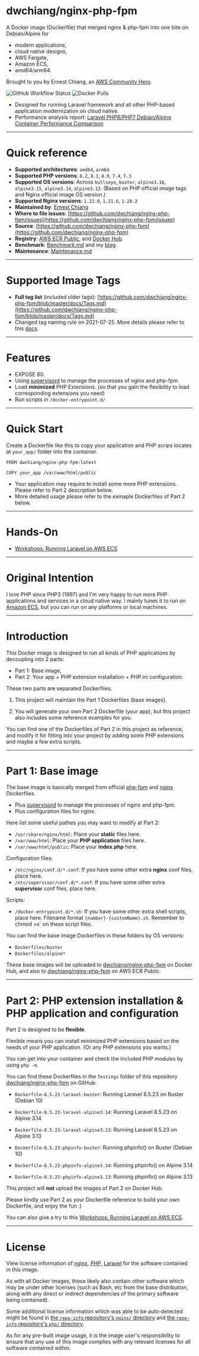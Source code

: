 # dwchiang/nginx-php-fpm

A Docker image (Dockerfile) that merged nginx & php-fpm into one bite on Debian/Alpine for 

- modern applications, 
- cloud native designs, 
- AWS Fargate, 
- Amazon ECS, 
- amd64/arm64. 

Brought to you by Ernest Chiang, an [AWS Community Hero](https://aws.amazon.com/developer/community/heroes/ernest-chiang/).

![GitHub Workflow Status](https://img.shields.io/github/workflow/status/dwchiang/nginx-php-fpm/Build) ![Docker Pulls](https://img.shields.io/docker/pulls/dwchiang/nginx-php-fpm)

- Designed for running Laravel framework and all other PHP-based application modernization on cloud native.
- Performance analysis report: [Laravel PHP8/PHP7 Debian/Alpine Container Performance Comparison](https://www.ernestchiang.com/en/posts/2021/benchmark-nginx-php-fpm-between-buster-alpine/)

---

# Quick reference

- **Supported architectures**: `amd64`, `arm64`.
- **Supported PHP versions**: `8.2`, `8.1`, `8.0`, `7.4`, `7.3`
- **Supported OS versions**: Across `bullseye`, `buster`, `alpine3.16`, `alpine3.15`, `alpine3.14`, `alpine3.13`. (Based on PHP official image tags and Nginx official image OS version.)
- **Supported Nginx versions**: `1.22.0`, `1.21.6`, `1.20.2`
- **Maintained by**: [Ernest Chiang](https://www.ernestchiang.com/)
- **Where to file issues**: [https://github.com/dwchiang/nginx-php-fpm/issues](https://github.com/dwchiang/nginx-php-fpm/issues)
- **Source**: [https://github.com/dwchiang/nginx-php-fpm](https://github.com/dwchiang/nginx-php-fpm)
- **Registry**: [AWS ECR Public](https://gallery.ecr.aws/dwchiang/nginx-php-fpm), and [Docker Hub](https://hub.docker.com/r/dwchiang/nginx-php-fpm).
- **Benchmark**: [Benchmark.md](https://github.com/dwchiang/nginx-php-fpm/blob/master/docs/Benchmark.md) and my [blog](https://www.ernestchiang.com/en/posts/2021/benchmark-nginx-php-fpm-between-buster-alpine/).
- **Maintenance**: [Maintenance.md](https://github.com/dwchiang/nginx-php-fpm/blob/master/docs/Maintenance.md)

---

# Supported Image Tags

- **Full tag list** (included older tags): [https://github.com/dwchiang/nginx-php-fpm/blob/master/docs/Tags.md](https://github.com/dwchiang/nginx-php-fpm/blob/master/docs/Tags.md)
- Changed tag naming rule on 2021-07-25. More details please refer to this [docs](https://github.com/dwchiang/nginx-php-fpm/blob/master/docs/Tags.md).

---

# Features

- EXPOSE 80.
- Using [supervisord](http://supervisord.org/) to manage the processes of nginx and php-fpm.
- Load **minimized** PHP Extensions. (so that you gain the flexibility to load corresponding extensions you need)
- Run scripts in `/docker-entrypoint.d/`

---

# Quick Start

Create a Dockerfile like this to copy your application and PHP scrips locates at `your_app/` folder into the container.

```
FROM dwchiang/nginx-php-fpm:latest

COPY your_app /var/www/html/public
```

- Your application may require to install some more PHP extensions. Please refer to Part 2 description below.
- More detailed usage please refer to the exmaple Dockerfiles of Part 2 below.

---

# Hands-On

- [Workshops: Running Laravel on AWS ECS](https://github.com/dwchiang/laravel-on-aws-ecs-workshops)

---

# Original Intention

I love PHP since PHP3 (1997) and I'm very happy to run more PHP applications and services in a cloud native way. I mainly tunes it to run on [Amazon ECS](https://www.ernestchiang.com/en/notes/aws/ecs/), but you can run on any platforms or local machines.

---
# Introduction

This Docker image is designed to run all kinds of PHP applications by decoupling into 2 parts: 

- Part 1: Base image,
- Part 2: Your app + PHP extension installation + PHP.ini configuration.

These two parts are separated Dockerfiles. 

1. This project will maintain the Part 1 Dockerfiles (base images).

2. You will generate your own Part 2 Dockerfile (your app), but this project also includes some reference examples for you. 

You can find one of the Dockerfiles of Part 2 in this project as reference, and modify it for fitting into your project by adding some PHP extensions and maybe a few extra scripts.


---
# Part 1: Base image

The base image is basically merged from official [php-fpm](https://hub.docker.com/_/php) and [nginx](https://hub.docker.com/_/nginx) Dockerfiles. 

- Plus [supervisord](http://supervisord.org/) to manage the processes of nginx and php-fpm. 
- Plus configuration files for nginx.

Here list some useful pathes you may want to modify at Part 2:

- `/usr/share/nginx/html`: Place your **static** files here.
- `/var/www/html`: Place your **PHP application** files here.
- `/var/www/html/public`: Place your **index.php** here.

Configuration files:

- `/etc/nginx/conf.d/*.conf`: If you have some other extra **nginx** conf files, place here.
- `/etc/supervisor/conf.d/*.conf`: If you have some other extra **supervisor** conf files, place here.

Scripts:

- `/docker-entrypoint.d/*.sh`: If you have some other extra shell scripts, place here. Filename format `{number}-{customName}.sh`. Remember to` `chmod +x` on these script files.

You can find the base image Dockerfiles in these folders by OS versions:

- `Dockerfiles/buster`
- `Dockerfiles/alpine*`

These base images will be uploaded to [dwchiang/nginx-php-fpm](https://hub.docker.com/repository/docker/dwchiang/nginx-php-fpm) on Docker Hub, and also to [dwchiang/nginx-php-fpm](https://gallery.ecr.aws/dwchiang/nginx-php-fpm) on AWS ECR Public.


---

# Part 2: PHP extension installation & PHP application and configuration

Part 2 is designed to be **flexible**. 

Flexible means you can install minimized PHP extensions based on the needs of your PHP application. (Or any PHP extensions you wants.)

You can get into your container and check the included PHP modules by using `php -m`.

You can find these Dockerfiles in the `Testings` folder of this repository [dwchiang/nginx-php-fpm](https://github.com/dwchiang/nginx-php-fpm) on GitHub:

- `Dockerfile-8.5.23-laravel-buster`: Running Laravel 8.5.23 on Buster (Debian 10)
- `Dockerfile-8.5.23-laravel-alpine3.14`: Running Laravel 8.5.23 on Alpine 3.14
- `Dockerfile-8.5.23-laravel-alpine3.13`: Running Laravel 8.5.23 on Alpine 3.13

- `Dockerfile-8.5.23-phpinfo-buster`: Running phpinfo() on Buster (Debian 10)
- `Dockerfile-8.5.23-phpinfo-alpine3.14`: Running phpinfo() on Alpine 3.14
- `Dockerfile-8.5.23-phpinfo-alpine3.13`: Running phpinfo() on Alpine 3.13

This project will **not** upload the images of Part 2 on Docker Hub. 

Please kindly use Part 2 as your Dockerfile reference to build your own Dockerfile, and enjoy the fun :) 

You can also give a try to this [Workshops: Running Laravel on AWS ECS](https://github.com/dwchiang/laravel-on-aws-ecs-workshops).

---

# License

View license information of [nginx](http://nginx.org/LICENSE), [PHP](http://php.net/license/), [Laravel](https://github.com/laravel/laravel) for the software contained in this image.

As with all Docker images, these likely also contain other software which may be under other licenses (such as Bash, etc from the base distribution, along with any direct or indirect dependencies of the primary software being contained).

Some additional license information which was able to be auto-detected might be found in [the `repo-info` repository's `nginx/` directory](https://github.com/docker-library/repo-info/tree/master/repos/nginx) and [the `repo-info` repository's `php/` directory](https://github.com/docker-library/repo-info/tree/master/repos/php).

As for any pre-built image usage, it is the image user's responsibility to ensure that any use of this image complies with any relevant licenses for all software contained within.
